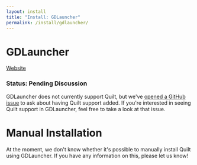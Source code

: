 ```yaml
---
layout: install
title: "Install: GDLauncher"
permalink: /install/gdlauncher/
---
```


<div class="heading-with-button">
   <h1>GDLauncher</h1>
   <a href="https://gdevs.io" class="button is-link"><span class="icon"><i class="fas fa-globe"></i></span><span>Website</span></a>
</div>

### Status: Pending Discussion

GDLauncher does not currently support Quilt, but we've 
[opened a GitHub issue](https://github.com/gorilla-devs/GDLauncher/issues/1308) to ask about having Quilt support added.
If you're interested in seeing Quilt support in GDLauncher, feel free to take a look at that issue.

# Manual Installation

At the moment, we don't know whether it's possible to manually install Quilt using GDLauncher. If you have any
information on this, please let us know!
